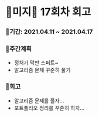 # 🌼미지🌼 17회차 회고

### 🥕기간: 2021.04.11 ~ 2021.04.17

### 🍆주간계획

- 정처기 막판 스퍼트~
- 알고리즘 문제 꾸준히 풀기

 ### 🥦회고

 - 알고리즘 문제를 풀자...
 - 포트폴리오 정리를 꾸준히 하자...
